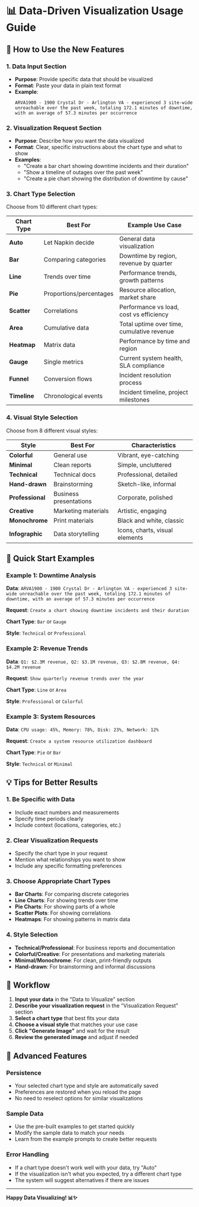 # 📊 Data-Driven Visualization Usage Guide

## 🎯 How to Use the New Features

### 1. **Data Input Section**
- **Purpose**: Provide specific data that should be visualized
- **Format**: Paste your data in plain text format
- **Example**: 
  ```
  ARVA1900 - 1900 Crystal Dr - Arlington VA - experienced 3 site-wide unreachable over the past week, totaling 172.1 minutes of downtime, with an average of 57.3 minutes per occurrence
  ```

### 2. **Visualization Request Section**
- **Purpose**: Describe how you want the data visualized
- **Format**: Clear, specific instructions about the chart type and what to show
- **Examples**:
  - "Create a bar chart showing downtime incidents and their duration"
  - "Show a timeline of outages over the past week"
  - "Create a pie chart showing the distribution of downtime by cause"

### 3. **Chart Type Selection**
Choose from 10 different chart types:

| Chart Type | Best For | Example Use Case |
|------------|----------|------------------|
| **Auto** | Let Napkin decide | General data visualization |
| **Bar** | Comparing categories | Downtime by region, revenue by quarter |
| **Line** | Trends over time | Performance trends, growth patterns |
| **Pie** | Proportions/percentages | Resource allocation, market share |
| **Scatter** | Correlations | Performance vs load, cost vs efficiency |
| **Area** | Cumulative data | Total uptime over time, cumulative revenue |
| **Heatmap** | Matrix data | Performance by time and region |
| **Gauge** | Single metrics | Current system health, SLA compliance |
| **Funnel** | Conversion flows | Incident resolution process |
| **Timeline** | Chronological events | Incident timeline, project milestones |

### 4. **Visual Style Selection**
Choose from 8 different visual styles:

| Style | Best For | Characteristics |
|-------|----------|-----------------|
| **Colorful** | General use | Vibrant, eye-catching |
| **Minimal** | Clean reports | Simple, uncluttered |
| **Technical** | Technical docs | Professional, detailed |
| **Hand-drawn** | Brainstorming | Sketch-like, informal |
| **Professional** | Business presentations | Corporate, polished |
| **Creative** | Marketing materials | Artistic, engaging |
| **Monochrome** | Print materials | Black and white, classic |
| **Infographic** | Data storytelling | Icons, charts, visual elements |

## 🚀 Quick Start Examples

### Example 1: Downtime Analysis
**Data**: `ARVA1900 - 1900 Crystal Dr - Arlington VA - experienced 3 site-wide unreachable over the past week, totaling 172.1 minutes of downtime, with an average of 57.3 minutes per occurrence`

**Request**: `Create a chart showing downtime incidents and their duration`

**Chart Type**: `Bar` or `Gauge`

**Style**: `Technical` or `Professional`

### Example 2: Revenue Trends
**Data**: `Q1: $2.3M revenue, Q2: $3.1M revenue, Q3: $2.8M revenue, Q4: $4.2M revenue`

**Request**: `Show quarterly revenue trends over the year`

**Chart Type**: `Line` or `Area`

**Style**: `Professional` or `Colorful`

### Example 3: System Resources
**Data**: `CPU usage: 45%, Memory: 78%, Disk: 23%, Network: 12%`

**Request**: `Create a system resource utilization dashboard`

**Chart Type**: `Pie` or `Bar`

**Style**: `Technical` or `Minimal`

## 💡 Tips for Better Results

### 1. **Be Specific with Data**
- Include exact numbers and measurements
- Specify time periods clearly
- Include context (locations, categories, etc.)

### 2. **Clear Visualization Requests**
- Specify the chart type in your request
- Mention what relationships you want to show
- Include any specific formatting preferences

### 3. **Choose Appropriate Chart Types**
- **Bar Charts**: For comparing discrete categories
- **Line Charts**: For showing trends over time
- **Pie Charts**: For showing parts of a whole
- **Scatter Plots**: For showing correlations
- **Heatmaps**: For showing patterns in matrix data

### 4. **Style Selection**
- **Technical/Professional**: For business reports and documentation
- **Colorful/Creative**: For presentations and marketing materials
- **Minimal/Monochrome**: For clean, print-friendly outputs
- **Hand-drawn**: For brainstorming and informal discussions

## 🔄 Workflow

1. **Input your data** in the "Data to Visualize" section
2. **Describe your visualization request** in the "Visualization Request" section
3. **Select a chart type** that best fits your data
4. **Choose a visual style** that matches your use case
5. **Click "Generate Image"** and wait for the result
6. **Review the generated image** and adjust if needed

## 🎨 Advanced Features

### Persistence
- Your selected chart type and style are automatically saved
- Preferences are restored when you reload the page
- No need to reselect options for similar visualizations

### Sample Data
- Use the pre-built examples to get started quickly
- Modify the sample data to match your needs
- Learn from the example prompts to create better requests

### Error Handling
- If a chart type doesn't work well with your data, try "Auto"
- If the visualization isn't what you expected, try a different chart type
- The system will suggest alternatives if there are issues

---

**Happy Data Visualizing! 📊✨**
